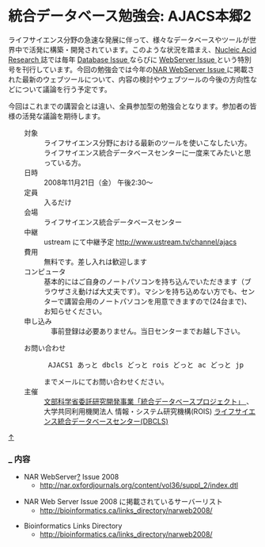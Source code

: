 # 統合データベース勉強会: AJACS本郷2

<p>ライフサイエンス分野の急速な発展に伴って、様々なデータベースやツールが世界中で活発に構築・開発されています。このような状況を踏まえ、<a href="http://nar.oxfordjournals.org/" rel="nofollow">Nucleic Acid Research </a> 誌では毎年 <a href="http://nar.oxfordjournals.org/content/vol36/suppl_1/index.dtl" rel="nofollow">Database Issue </a> ならびに <a href="http://nar.oxfordjournals.org/content/vol36/suppl_2/index.dtl" rel="nofollow">WebServer Issue </a> という特別号を刊行しています。今回の勉強会では今年の<a href="http://nar.oxfordjournals.org/content/vol36/suppl_2/index.dtl" rel="nofollow">NAR WebServer Issue </a>に掲載された最新のウェブツールについて、内容の検討やウェブツールの今後の方向性などについて議論を行う予定です。</p>
<p>今回はこれまでの講習会とは違い、全員参加型の勉強会となります。参加者の皆様の活発な議論を期待します。</p>
<dl class="list1" style="padding-left:16px;margin-left:16px"><dt>対象</dt>
<dd>ライフサイエンス分野における最新のツールを使いこなしたい方。ライフサイエンス統合データベースセンターに一度来てみたいと思っている方。</dd>
<dt>日時</dt>
<dd>2008年11月21日（金） 午後2:30～</dd>
<dt>定員</dt>
<dd>入るだけ</dd>
<dt>会場</dt>
<dd>ライフサイエンス統合データベースセンター</dd>
<dt>中継</dt>
<dd>ustream にて中継予定 <a href="http://www.ustream.tv/channel/ajacs" rel="nofollow">http://www.ustream.tv/channel/ajacs</a></dd>
<dt>費用</dt>
<dd>無料です。差し入れは歓迎します</dd>
<dt>コンピュータ</dt>
<dd>基本的にはご自身のノートパソコンを持ち込んでいただきます（ブラウザさえ動けば大丈夫です）。マシンを持ち込めない方でも、センターで講習会用のノートパソコンを用意できますので(24台まで)、お知らせください。</dd>
<dt>申し込み</dt>
<dd>　事前登録は必要ありません。当日センターまでお越し下さい。</dd></dl>
<dl class="list1" style="padding-left:16px;margin-left:16px"><dt>お問い合わせ</dt>
<dd>
<pre> AJACS1 あっと dbcls どっと rois どっと ac どっと jp</pre>
までメールにてお問い合わせください。</dd>
<dt>主催</dt>
<dd>
<a href="http://lifesciencedb.mext.go.jp/" rel="nofollow">文部科学省委託研究開発事業「統合データベースプロジェクト」 </a>、大学共同利用機関法人 情報・システム研究機構(ROIS) <a href="http://DBCLS.rois.ac.jp/" rel="nofollow">ライフサイエンス統合データベースセンター(DBCLS)</a></dd></dl>

<div class="jumpmenu"><a href="#navigator">&uarr;</a></div><h3 id="content_1_1"><a id="ac46f019" href="http://MotDB.DBCLS.jp/?AJACS6.5#ac46f019" title="ac46f019">_</a> 内容  </h3>
<ul class="list1" style="padding-left:16px;margin-left:16px"><li>NAR <span class="noexists">WebServer<a href="http://MotDB.DBCLS.jp/?cmd=edit&amp;page=WebServer&amp;refer=AJACS6.5">?</a></span> Issue 2008
<ul class="list2" style="padding-left:16px;margin-left:16px"><li><a href="http://nar.oxfordjournals.org/content/vol36/suppl_2/index.dtl" rel="nofollow">http://nar.oxfordjournals.org/content/vol36/suppl_2/index.dtl</a></li></ul></li></ul>
<ul class="list1" style="padding-left:16px;margin-left:16px"><li>NAR Web Server Issue 2008 に掲載されているサーバーリスト
<ul class="list2" style="padding-left:16px;margin-left:16px"><li><a href="http://bioinformatics.ca/links_directory/narweb2008/" rel="nofollow">http://bioinformatics.ca/links_directory/narweb2008/</a></li></ul></li></ul>
<ul class="list1" style="padding-left:16px;margin-left:16px"><li>Bioinformatics Links Directory
<ul class="list2" style="padding-left:16px;margin-left:16px"><li><a href="http://bioinformatics.ca/links_directory/narweb2008/" rel="nofollow">http://bioinformatics.ca/links_directory/narweb2008/</a></li></ul></li></ul>
